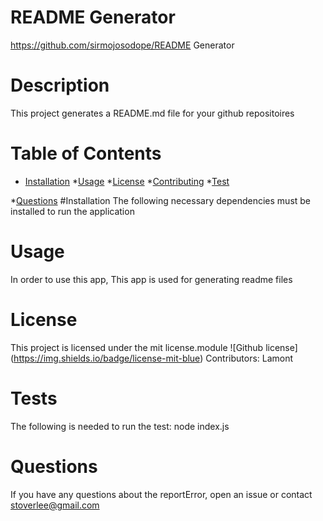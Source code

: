 
# README Generator
https://github.com/sirmojosodope/README Generator
# Description 
This project generates a README.md file for your github repositoires 

# Table of Contents
* [Installation](#installation)
*[Usage](#usage)
*[License](#lisense)
*[Contributing](#contributing)
*[Test](#tests)

*[Questions](#questions)
#Installation
The following necessary dependencies must be installed to run the application
# Usage
In order to use this app, This app is used for generating readme files
# License 
This project is licensed under the mit license.module
![Github license] (https://img.shields.io/badge/license-mit-blue)
Contributors: Lamont
# Tests 
The following is needed to run the test: node index.js
# Questions 
If you have any questions about the reportError, open an issue or contact stoverlee@gmail.com
